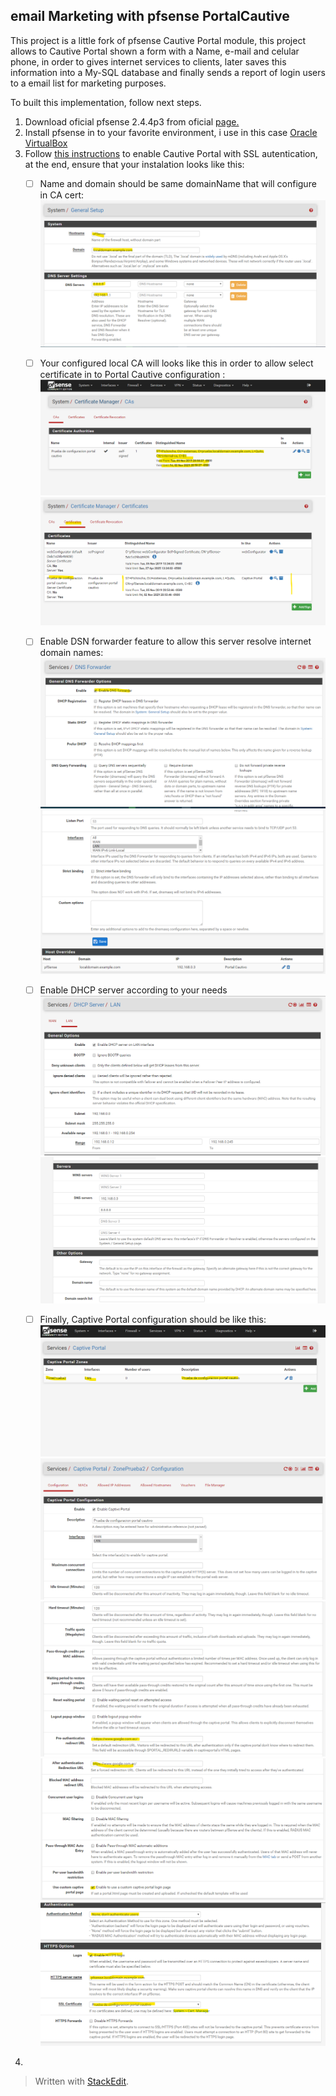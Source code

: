## email Marketing with pfsense PortalCautive

This project is a little fork of pfsense Cautive Portal module, this project allows to Cautive Portal shown a form with a Name, e-mail and celular phone, in order to gives internet services to clients, later saves this information into a My-SQL database and finally sends a report of login users to a email list for marketing purposes.

To built this implementation, follow next steps.

 1. Download oficial pfsense 2.4.4p3 from oficial [page.](https://www.pfsense.org/download/)
 2. Install pfsense in to your favorite environment, i use in this case [Oracle VirtualBox](https://www.virtualbox.org/)
 3. Follow [this instructions](https://www.youtube.com/watch?v=tJaCiCauzoE) to enable Cautive Portal with SSL autentication, at the end, ensure that your instalation looks like this:
	 - [ ] Name and domain should be same domainName that will configure in CA cert:
![enter image description here](https://raw.githubusercontent.com/dhvilleg/pfsense_portalCautive_emailMarketing/master/images/PortalCautive_GeneralSetup.png)
	 - [ ]  Your configured local CA will looks like this in order to allow select certificate in to Portal Cautive configuration :
![enter image description here](https://raw.githubusercontent.com/dhvilleg/pfsense_portalCautive_emailMarketing/master/images/PortalCautive_CA_SSL_Cert.png)
![enter image description here](https://raw.githubusercontent.com/dhvilleg/pfsense_portalCautive_emailMarketing/master/images/PortalCautive_CA_SSL_Cert_2.png)

	 - [ ] Enable DSN forwarder feature to allow this server resolve internet domain names:
![enter image description here](https://raw.githubusercontent.com/dhvilleg/pfsense_portalCautive_emailMarketing/master/images/PortalCautive_DNS_Forwarder_1.png)
![enter image description here](https://raw.githubusercontent.com/dhvilleg/pfsense_portalCautive_emailMarketing/master/images/PortalCautive_DNS_Forwarder_2.png)

	 - [ ] Enable DHCP server according to your needs
![enter image description here](https://raw.githubusercontent.com/dhvilleg/pfsense_portalCautive_emailMarketing/master/images/PortalCautive_DHCP.png)
![enter image description here](https://raw.githubusercontent.com/dhvilleg/pfsense_portalCautive_emailMarketing/master/images/PortalCautive_DHCP_2.png)

	 - [ ] Finally, Captive Portal configuration should be like this:
![enter image description here](https://raw.githubusercontent.com/dhvilleg/pfsense_portalCautive_emailMarketing/master/images/PortalCautivePortalCautive_1.png)
![enter image description here](https://raw.githubusercontent.com/dhvilleg/pfsense_portalCautive_emailMarketing/master/images/PortalCautivePortalCautive_2.png)
![enter image description here](https://raw.githubusercontent.com/dhvilleg/pfsense_portalCautive_emailMarketing/master/images/PortalCautivePortalCautive_3.png)
![enter image description here](https://raw.githubusercontent.com/dhvilleg/pfsense_portalCautive_emailMarketing/master/images/PortalCautivePortalCautive_4.png)
![enter image description here](https://raw.githubusercontent.com/dhvilleg/pfsense_portalCautive_emailMarketing/master/images/PortalCautivePortalCautive_5.png)

 5. 

> Written with [StackEdit](https://stackedit.io/).
